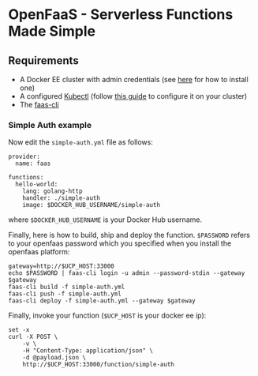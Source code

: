# OpenFaaS - Serverless Functions Made Simple

## Requirements

 - A Docker EE cluster with admin credentials (see [here]() for how to install one)
 - A configured [Kubectl](https://kubernetes.io/docs/tasks/tools/install-kubectl/) (follow [this guide](https://docs.docker.com/ee/ucp/user-access/kubectl/) to configure it on your cluster)
 - The [faas-cli](https://github.com/openfaas/faas-cli)

### Simple Auth example

Now edit the `simple-auth.yml` file as follows:

```
provider:
  name: faas

functions:
  hello-world:
    lang: golang-http
    handler: ./simple-auth
    image: $DOCKER_HUB_USERNAME/simple-auth
```

where `$DOCKER_HUB_USERNAME` is your Docker Hub username.

Finally, here is how to build, ship and deploy the function. `$PASSWORD` refers to your openfaas password which you specified when you install the openfaas platform:

```
gateway=http://$UCP_HOST:33000
echo $PASSWORD | faas-cli login -u admin --password-stdin --gateway $gateway
faas-cli build -f simple-auth.yml
faas-cli push -f simple-auth.yml
faas-cli deploy -f simple-auth.yml --gateway $gateway
```

Finally, invoke your function (`$UCP_HOST` is your docker ee ip):

```
set -x
curl -X POST \
    -v \
    -H "Content-Type: application/json" \
    -d @payload.json \
    http://$UCP_HOST:33000/function/simple-auth
```
